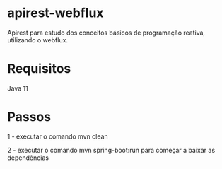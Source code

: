 # apirest-webflux
Apirest para estudo dos conceitos básicos de programação reativa, utilizando o webflux.

# Requisitos
Java 11

# Passos
1 - executar o comando mvn clean 

2 - executar o comando mvn spring-boot:run para começar a baixar as dependências
